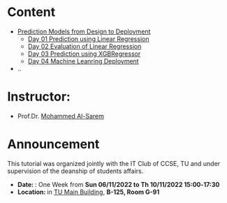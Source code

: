 # Content
* [Prediction Models from Design to Deployment](https://github.com/Moh-Sarem/Courses/tree/main/IS372/readme.md)
  - [Day 01 Prediction using Linear Regression]()
  - [Day 02 Evaluation of Linear Regression]()
  - [Day 03 Prediction using XGBRegressor]()
  - [Day 04 Machine Leanring Deployment]()
* ..

# Instructor:
* Prof.Dr. [Mohammed Al-Sarem](https://sites.google.com/site/alsaremmh)

# Announcement
This tutorial was organized jointly with the IT Club of CCSE, TU and under supervision of the deanship of students affairs.<br>
 - <lo><strong> Date: </strong>: One Week from <strong> Sun 06/11/2022 to Th 10/11/2022 15:00‐17:30 </strong></lo> 
 - <lo><strong> Location: </strong> in [TU Main Building](https://goo.gl/maps/AJiEF1E7ZDnDo42r9), <strong> B-125, Room G-91 </strong></lo>
<br/>
